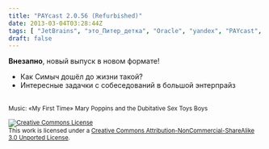 ```yaml
---
title: "PAYcast 2.0.56 (Refurbished)"
date: 2013-03-04T03:28:44Z
tags: [ "JetBrains", "это_Питер_детка", "Oracle", "yandex", "PAYcast", "t-systms" ]
draft: false
---
```

<p><strong>Внезапно</strong>, новый выпуск в новом формате!</p>
<ul>
<li>Как Симыч дошёл до жизни такой?</li>
<li>Интересные задачки с собеседований в большой энтерпрайз</li>
</ul>
<p><span id="more-705"></span><br />
<small>Music: &#171;My First Time&#187; Mary Poppins and the Dubitative Sex Toys Boys</small></p>
<p><small><a href="http://creativecommons.org/licenses/by-nc-sa/3.0/" rel="license"><img style="border-width: 0;" alt="Creative Commons License" src="http://i.creativecommons.org/l/by-nc-sa/3.0/80x15.png" /></a><br />
This work is licensed under a <a href="http://creativecommons.org/licenses/by-nc-sa/3.0/" rel="license">Creative Commons Attribution-NonCommercial-ShareAlike 3.0 Unported License</a>.</small></p>

     
